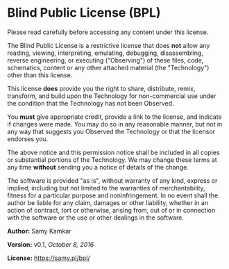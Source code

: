 # Blind Public License (BPL)

Please read carefully before accessing any content under this license.

The Blind Public License is a restrictive license that does **not** allow any reading, viewing, interpreting, emulating, debugging, disassembling, reverse engineering, or executing ("Observing") of these files, code, schematics, content or any other attached material (the "Technology") other than this license.

This license **does** provide you the right to share, distribute, remix, transform, and build upon the Technology for non-commercial use under the condition that the Technology has not been Observed.

You **must** give appropriate credit, provide a link to the license, and indicate if changes were made. You may do so in any reasonable manner, but not in any way that suggests you Observed the Technology or that the licensor endorses you.

The above notice and this permission notice shall be included in all copies or substantial portions of the Technology. We may change these terms at any time **without** sending you a notice of details of the change.

The software is provided "as is", without warranty of any kind, express or implied, including but not limited to the warranties of merchantability, fitness for a particular purpose and noninfringement. In no event shall the author be liable for any claim, damages or other liability, whether in an action of contract, tort or otherwise, arising from, out of or in connection with the software or the use or other dealings in the software.

**Author:** Samy Kamkar

**Version:** v0.1, *October 8, 2016*

**License:** https://samy.pl/bpl/
